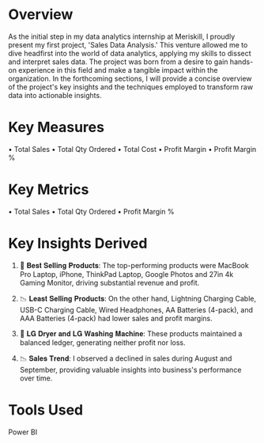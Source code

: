 # Overview
As the initial step in my data analytics internship at Meriskill, I proudly present my first project, 'Sales Data Analysis.' This venture allowed me to dive headfirst into the world of data analytics, applying my skills to dissect and interpret sales data. The project was born from a desire to gain hands-on experience in this field and make a tangible impact within the organization. In the forthcoming sections, I will provide a concise overview of the project's key insights and the techniques employed to transform raw data into actionable insights.

# Key Measures
• Total Sales
• Total Qty Ordered
• Total Cost
• Profit Margin
• Profit Margin %

# Key Metrics
• Total Sales
• Total Qty Ordered
• Profit Margin %

# Key Insights Derived
1. 🌟 𝐁𝐞𝐬𝐭 𝐒𝐞𝐥𝐥𝐢𝐧𝐠 𝐏𝐫𝐨𝐝𝐮𝐜𝐭𝐬: The top-performing products were MacBook Pro Laptop, iPhone, ThinkPad Laptop, Google Photos and 27in 4k Gaming Monitor, driving substantial revenue and profit.

2. 📉 𝐋𝐞𝐚𝐬𝐭 𝐒𝐞𝐥𝐥𝐢𝐧𝐠 𝐏𝐫𝐨𝐝𝐮𝐜𝐭𝐬: On the other hand, Lightning Charging Cable, USB-C Charging Cable, Wired Headphones, AA Batteries (4-pack), and AAA Batteries (4-pack) had lower sales and profit margins.

3. 🔄 𝐋𝐆 𝐃𝐫𝐲𝐞𝐫 𝐚𝐧𝐝 𝐋𝐆 𝐖𝐚𝐬𝐡𝐢𝐧𝐠 𝐌𝐚𝐜𝐡𝐢𝐧𝐞: These products maintained a balanced ledger, generating neither profit nor loss.

4. 📉 𝐒𝐚𝐥𝐞𝐬 𝐓𝐫𝐞𝐧𝐝: I observed a declined in sales during August and September, providing valuable insights into business's performance over time.

# Tools Used
Power BI
